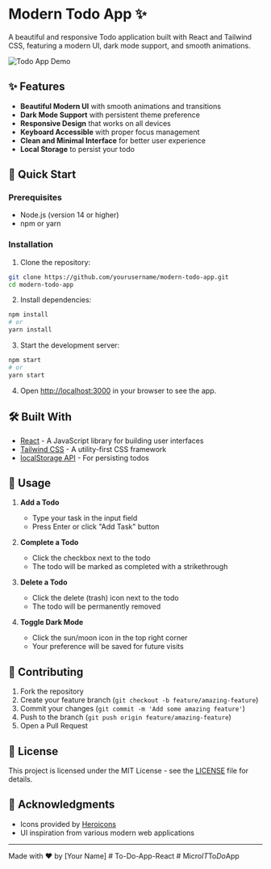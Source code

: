 # Modern Todo App ✨

A beautiful and responsive Todo application built with React and Tailwind CSS, featuring a modern UI, dark mode support, and smooth animations.

![Todo App Demo](demo.gif)

## ✨ Features

- **Beautiful Modern UI** with smooth animations and transitions
- **Dark Mode Support** with persistent theme preference
- **Responsive Design** that works on all devices
- **Keyboard Accessible** with proper focus management
- **Clean and Minimal Interface** for better user experience
- **Local Storage** to persist your todo

## 🚀 Quick Start

### Prerequisites

- Node.js (version 14 or higher)
- npm or yarn

### Installation

1. Clone the repository:
```bash
git clone https://github.com/yourusername/modern-todo-app.git
cd modern-todo-app
```

2. Install dependencies:
```bash
npm install
# or
yarn install
```

3. Start the development server:
```bash
npm start
# or
yarn start
```

4. Open [http://localhost:3000](http://localhost:3000) in your browser to see the app.

## 🛠️ Built With

- [React](https://reactjs.org/) - A JavaScript library for building user interfaces
- [Tailwind CSS](https://tailwindcss.com/) - A utility-first CSS framework
- [localStorage API](https://developer.mozilla.org/en-US/docs/Web/API/Window/localStorage) - For persisting todos

## 📱 Usage

1. **Add a Todo**
   - Type your task in the input field
   - Press Enter or click "Add Task" button

2. **Complete a Todo**
   - Click the checkbox next to the todo
   - The todo will be marked as completed with a strikethrough

3. **Delete a Todo**
   - Click the delete (trash) icon next to the todo
   - The todo will be permanently removed

4. **Toggle Dark Mode**
   - Click the sun/moon icon in the top right corner
   - Your preference will be saved for future visits

## 🤝 Contributing

1. Fork the repository
2. Create your feature branch (`git checkout -b feature/amazing-feature`)
3. Commit your changes (`git commit -m 'Add some amazing feature'`)
4. Push to the branch (`git push origin feature/amazing-feature`)
5. Open a Pull Request

## 📝 License

This project is licensed under the MIT License - see the [LICENSE](LICENSE) file for details.

## 🙏 Acknowledgments

- Icons provided by [Heroicons](https://heroicons.com/)
- UI inspiration from various modern web applications

---

Made with ❤️ by [Your Name]
#   T o - D o - A p p - R e a c t 
 
 #   M i c r o _ I T _ T o _ D o _ A p p 
 
 